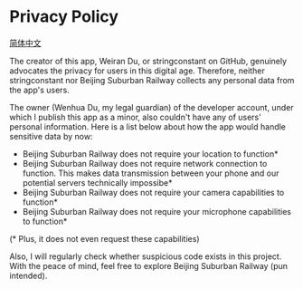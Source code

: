 # Privacy Policy #

[简体中文](privacy_zh_cn.md)

The creator of this app, Weiran Du, or stringconstant on GitHub, genuinely advocates the privacy for users in this digital age. Therefore, neither stringconstant nor Beijing Suburban Railway collects any personal data from the app's users. 

The owner (Wenhua Du, my legal guardian) of the developer account, under which I publish this app as a minor, also couldn't have any of users' personal information. Here is a list below about how the app would handle sensitive data by now:

* Beijing Suburban Railway does not require your location to function*
* Beijing Suburban Railway does not require network connection to function. This makes data transmission between your phone and 
our potential servers technically impossibe*
* Beijing Suburban Railway does not require your camera capabilities to function*
* Beijing Suburban Railway does not require your microphone capabilities to function*

(* Plus, it does not even request these capabilities)



Also, I will regularly check whether suspicious code exists in this project. With the peace of mind, feel free to explore Beijing Suburban Railway (pun intended).
